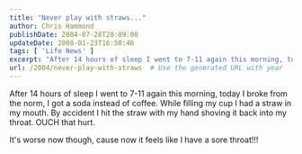 ```yaml
---
title: "Never play with straws..."
author: Chris Hammond
publishDate: 2004-07-28T20:09:00
updateDate: 2008-01-23T16:50:46
tags: [ 'Life News' ]
excerpt: "After 14 hours of sleep I went to 7-11 again this morning, today I broke from the norm, I got a soda instead of coffee. While filling my cup I had a straw in my mouth. By accident I hit the straw with my hand shoving it back into my throat. OUCH that hurt. It's worse now though, cause now it feels like I have a sore..."
url: /2004/never-play-with-straws  # Use the generated URL with year
---
```

<P>After 14 hours of sleep I went to 7-11 again this morning, today I broke from the norm, I got a soda instead of coffee. While filling my cup I had a straw in my mouth. By accident I hit the straw with my hand shoving it back into my throat. OUCH that hurt.</P> <P>It's worse now though, cause now it feels like I have a sore throat!!!</P>
